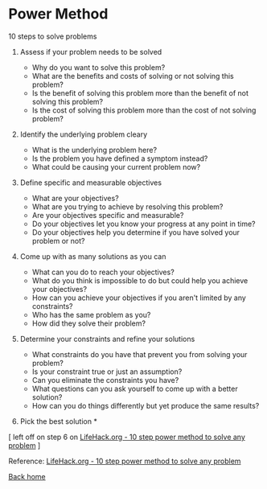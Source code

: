 # Power Method

10 steps to solve problems

1. Assess if your problem needs to be solved
    * Why do you want to solve this problem?
    * What are the benefits and costs of solving or not solving this problem?
    * Is the benefit of solving this problem more than the benefit of not solving this problem?
    * Is the cost of solving this problem more than the cost of not solving problem?

2. Identify the underlying problem cleary
    * What is the underlying problem here?
    * Is the problem you have defined a symptom instead?
    * What could be causing your current problem now?

3. Define specific and measurable objectives
    * What are your objectives?
    * What are you trying to achieve by resolving this problem?
    * Are your objectives specific and measurable?
    * Do your objectives let you know your progress at any point in time?
    * Do your objectives help you determine if you have solved your problem or not?

4. Come up with as many solutions as you can
    * What can you do to reach your objectives?
    * What do you think is impossible to do but could help you achieve your objectives?
    * How can you achieve your objectives if you aren't limited by any constraints?
    * Who has the same problem as you?
    * How did they solve their problem?

5. Determine your constraints and refine your solutions
    * What constraints do you have that prevent you from solving your problem?
    * Is your constraint true or just an assumption?
    * Can you eliminate the constraints you have?
    * What questions can you ask yourself to come up with a better solution?
    * How can you do things differently but yet produce the same results?

6. Pick the best solution
    * 

[ left off on step 6 on [LifeHack.org - 10 step power method to solve any problem](https://www.lifehack.org/articles/productivity/10-step-power-method-systematically-solve-virtually-any-problem.html) ]

Reference: [LifeHack.org - 10 step power method to solve any problem](https://www.lifehack.org/articles/productivity/10-step-power-method-systematically-solve-virtually-any-problem.html)

[Back home](../README.md)
